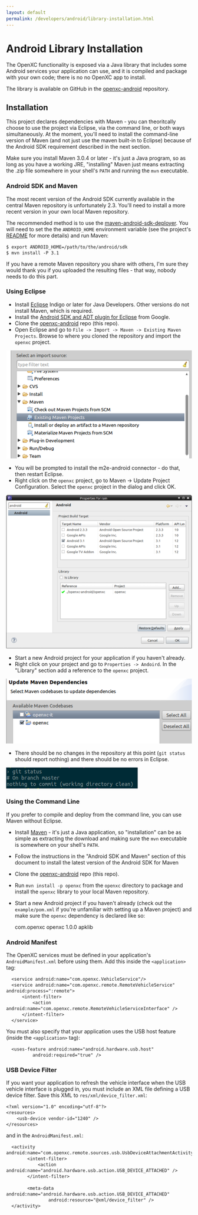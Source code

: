 ```yaml
---
layout: default
permalink: /developers/android/library-installation.html
---
```


Android Library Installation
=============

The OpenXC functionality is exposed via a Java library that includes some
Android services your application can use, and it is compiled and package with
your own code; there is no no OpenXC app to install.

The library is available on GitHub in the [openxc-android][] repository.

[openxc-android]: https://github.com/openxc/openxc-android

## Installation

This project declares dependencies with Maven - you can theoritcally choose to use the
project via Eclipse, via the command line, or both ways simultaneously. At the
moment, you'll need to install the command-line version of Maven (and not just
use the maven built-in to Eclipse) because of the Android SDK requirement
described in the next section.

Make sure you install Maven 3.0.4 or later - it's just a Java program, so as
long as you have a working JRE, "installing" Maven just means extracting the
.zip file somewhere in your shell's `PATH` and running the `mvn` executable.

### Android SDK and Maven

The most recent version of the Android SDK currently available in the central
Maven repository is unfortunately 2.3. You'll need to install a more recent
version in your own local Maven repository.

The recommended method is to use the
[maven-android-sdk-deployer](https://github.com/mosabua/maven-android-sdk-deployer).
You will need to set the the `ANDROID_HOME` environment variable (see the
project's
[README](https://github.com/mosabua/maven-android-sdk-deployer/blob/master/README.markdown)
for more details) and run Maven:


    $ export ANDROID_HOME=/path/to/the/android/sdk
    $ mvn install -P 3.1

If you have a remote Maven repository you share with others, I'm sure they would
thank you if you uploaded the resulting files - that way, nobody needs to do
this part.

### Using Eclipse

* Install [Eclipse](http://www.eclipse.org/downloads/) Indigo or later for Java
  Developers. Other versions do not install Maven, which is required.
* Install the [Android SDK and ADT plugin for Eclipse](http://developer.android.com/sdk/installing.html)
  from Google.
* Clone the [openxc-android][] repo (this repo).
* Open Eclipse and go to `File -> Import -> Maven -> Existing Maven Projects`.
  Browse to where you cloned the repository and import the `openxc` project.

![Importing a Maven Project in Eclipse](/images/screenshots/eclipse-import-maven.png)

* You will be prompted to install the m2e-android connector - do that, then
  restart Eclipse.
* Right click on the `openxc` project, go to Maven -> Update Project
  Configuration. Select the `openxc` project in the dialog and click OK.

![Changing the Project Dependencies](/images/screenshots/eclipse-project-dependency.png)

* Start a new Android project for your application if you haven't already.
* Right click on your project and go to `Properties -> Andoird`.
    In the "Library" section add a reference to the `openxc` project.

![Updating the Maven project config](/images/screenshots/eclipse-update-maven.png)

* There should be no changes in the repository at this point (`git status`
  should report nothing) and there should be no errors in Eclipse.

![Clean working directory](/images/screenshots/git-status.png)

### Using the Command Line

If you prefer to compile and deploy from the command line, you can use Maven
without Eclipse.

* Install [Maven](http://maven.apache.org/) - it's just a Java application, so
  "installation" can be as simple as extracting the download and making sure the
  `mvn` executable is somewhere on your shell's `PATH`.
* Follow the instructions in the "Android SDK and Maven" section of this
  document to install the latest version of the Android SDK for Maven
* Clone the [openxc-android][] repo (this repo).
* Run `mvn install -p openxc` from the `openxc` directory to package and install
  the `openxc` library to your local Maven repository.
* Start a new Android project if you haven't already (check out the
  `example/pom.xml` if you're unfamiliar with setting up a Maven project) and
  make sure the `openxc` dependency is declared like so:

    <dependencies>
        <dependency>
            <groupId>com.openxc</groupId>
            <artifactId>openxc</artifactId>
            <version>1.0.0</version>
            <type>apklib</type>
        </dependency>
    </dependencies>

[openxc-android]: https://github.com/openxc/openxc-android

### Android Manifest

The OpenXC services must be defined in your application's `AndroidManifest.xml`
before using them. Add this inside the `<application>` tag:

      <service android:name="com.openxc.VehicleService"/>
      <service android:name="com.openxc.remote.RemoteVehicleService" android:process=":remote">
          <intent-filter>
              <action android:name="com.openxc.remote.RemoteVehicleServiceInterface" />
          </intent-filter>
      </service>

You must also specify that your application uses the USB host feature (inside
the `<application>` tag):

      <uses-feature android:name="android.hardware.usb.host"
              android:required="true" />

### USB Device Filter

If you want your application to refresh the vehicle interface when the USB
vehicle interface is plugged in, you must include an XML file defining a USB
device filter. Save this XML to `res/xml/device_filter.xml`:

    <?xml version="1.0" encoding="utf-8"?>
    <resources>
        <usb-device vendor-id="1240" />
    </resources>

and in the `AndroidManifest.xml`:

      <activity android:name="com.openxc.remote.sources.usb.UsbDeviceAttachmentActivity">
            <intent-filter>
                <action android:name="android.hardware.usb.action.USB_DEVICE_ATTACHED" />
            </intent-filter>

            <meta-data android:name="android.hardware.usb.action.USB_DEVICE_ATTACHED"
                    android:resource="@xml/device_filter" />
      </activity>
